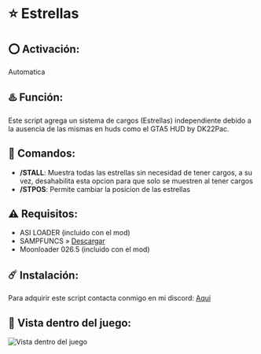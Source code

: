 # ⭐ Estrellas

## ⭕ Activación:
Automatica

## ♨️ Función:
Este script agrega un sistema de cargos (Estrellas) independiente debido a la ausencia de las mismas en huds como el GTA5 HUD by DK22Pac.

## 👾 Comandos:
- **/STALL**: Muestra todas las estrellas sin necesidad de tener cargos, a su vez, desahabilita esta opcion para que solo se muestren al tener cargos
- **/STPOS**: Permite cambiar la posicion de las estrellas

## ⚠️ Requisitos:
- ASI LOADER (incluido con el mod)
- SAMPFUNCS » [Descargar](https://www.blast.hk/attachments/22939/)
- Moonloader 026.5 (incluido con el mod)

## ☄️ Instalación:
Para adquirir este script contacta conmigo en mi discord: [Aquí](https://discord.com/users/717764929113030756)

## 👀 Vista dentro del juego:
![Vista dentro del juego](https://media.discordapp.net/attachments/1223021168663986228/1223023557554999296/unknown-1.png?ex=66185872&is=6605e372&hm=713559427848de0475e1d44d14ea79db104d5e23e8a4e54eed309f46588824c4&=&format=webp&quality=lossless)
